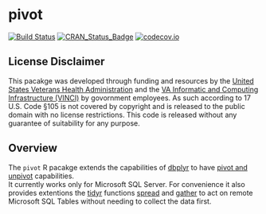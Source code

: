 # pivot

[![Build Status](https://travis-ci.org/haplo/pivot.svg?branch=master)](https://travis-ci.org/tidyverse/pivot)
[![CRAN\_Status\_Badge](http://www.r-pkg.org/badges/version/pivot)](https://cran.r-project.org/package=pivot)
[![codecov.io](https://codecov.io/github/halpo/pivot/coverage.svg?branch=master)](https://codecov.io/github/halpo/pivot?branch=master)

## License Disclaimer

This pacakge was developed through funding and resources by the 
[United States Veterans Health Administration](https://www.va.gov/health/) and the 
[VA Informatic and Computing Infrastructure (VINCI)](https://www.hsrd.research.va.gov/for_researchers/vinci/)
by govornment employees.  As such according to 17 U.S. Code §105 is not 
covered by copyright and is released to the public domain with no 
license restrictions.  This code is released without any guarantee of
suitability for any purpose.

## Overview
The `pivot` R pacakge extends the capabilities of [dbplyr](https://cran.r-project.org/package=dbplyr) 
to have [pivot and unpivot](https://technet.microsoft.com/en-us/library/ms177410(v=sql.105).aspx) capabilities.  
It currently works only for Microsoft SQL Server.
For convenience it also provides extentions the [tidyr](https://cran.r-project.org/package=tidyr)
functions [spread](https://tidyr.tidyverse.org/reference/spread.html) 
and [gather](https://tidyr.tidyverse.org/reference/gather.html)
to act on remote Microsoft SQL Tables without needing to collect the data first. 


